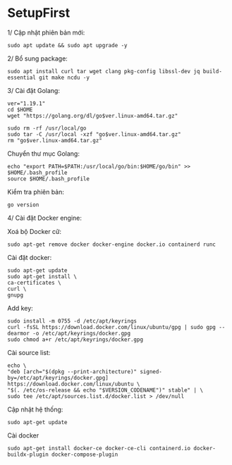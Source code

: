 # SetupFirst

1/ Cập nhật phiên bản mới:

    sudo apt update && sudo apt upgrade -y
    
2/ Bổ sung package:

    sudo apt install curl tar wget clang pkg-config libssl-dev jq build-essential git make ncdu -y
    
3/ Cài đặt Golang:

    ver="1.19.1" 
    cd $HOME 
    wget "https://golang.org/dl/go$ver.linux-amd64.tar.gz" 

    sudo rm -rf /usr/local/go 
    sudo tar -C /usr/local -xzf "go$ver.linux-amd64.tar.gz" 
    rm "go$ver.linux-amd64.tar.gz"
    
Chuyển thư mục Golang:

    echo "export PATH=$PATH:/usr/local/go/bin:$HOME/go/bin" >> $HOME/.bash_profile
    source $HOME/.bash_profile
    
Kiểm tra phiên bản:

    go version
    
4/ Cài đặt Docker engine:

Xoá bộ Docker cữ:

    sudo apt-get remove docker docker-engine docker.io containerd runc
    
Cài đặt docker:

    sudo apt-get update
    sudo apt-get install \
    ca-certificates \
    curl \
    gnupg
    
Add key:
    
    sudo install -m 0755 -d /etc/apt/keyrings
    curl -fsSL https://download.docker.com/linux/ubuntu/gpg | sudo gpg --dearmor -o /etc/apt/keyrings/docker.gpg
    sudo chmod a+r /etc/apt/keyrings/docker.gpg
    
Cài source list:
    
    echo \
    "deb [arch="$(dpkg --print-architecture)" signed-by=/etc/apt/keyrings/docker.gpg] https://download.docker.com/linux/ubuntu \
    "$(. /etc/os-release && echo "$VERSION_CODENAME")" stable" | \
    sudo tee /etc/apt/sources.list.d/docker.list > /dev/null
    
Cập nhật hệ thống:

    sudo apt-get update
    
Cài docker

    sudo apt-get install docker-ce docker-ce-cli containerd.io docker-buildx-plugin docker-compose-plugin
